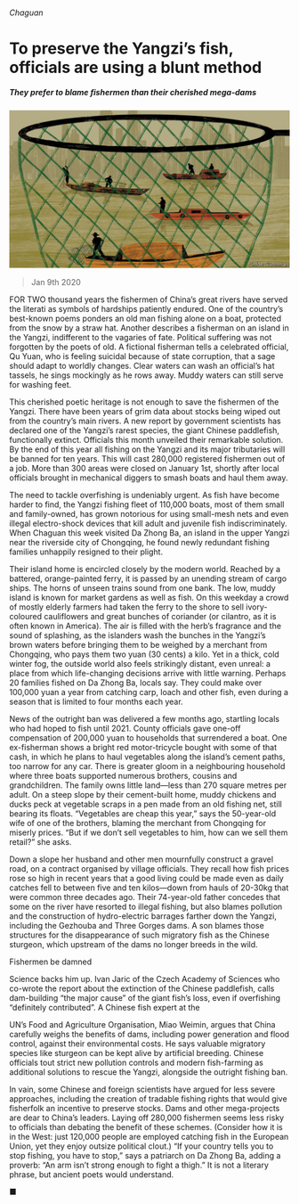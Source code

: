 ###### Chaguan

# To preserve the Yangzi’s fish, officials are using a blunt method 

##### They prefer to blame fishermen than their cherished mega-dams 

![image](images/20200111_CND000_0.jpg) 

> Jan 9th 2020 

FOR TWO thousand years the fishermen of China’s great rivers have served the literati as symbols of hardships patiently endured. One of the country’s best-known poems ponders an old man fishing alone on a boat, protected from the snow by a straw hat. Another describes a fisherman on an island in the Yangzi, indifferent to the vagaries of fate. Political suffering was not forgotten by the poets of old. A fictional fisherman tells a celebrated official, Qu Yuan, who is feeling suicidal because of state corruption, that a sage should adapt to worldly changes. Clear waters can wash an official’s hat tassels, he sings mockingly as he rows away. Muddy waters can still serve for washing feet. 

This cherished poetic heritage is not enough to save the fishermen of the Yangzi. There have been years of grim data about stocks being wiped out from the country’s main rivers. A new report by government scientists has declared one of the Yangzi’s rarest species, the giant Chinese paddlefish, functionally extinct. Officials this month unveiled their remarkable solution. By the end of this year all fishing on the Yangzi and its major tributaries will be banned for ten years. This will cast 280,000 registered fishermen out of a job. More than 300 areas were closed on January 1st, shortly after local officials brought in mechanical diggers to smash boats and haul them away. 

The need to tackle overfishing is undeniably urgent. As fish have become harder to find, the Yangzi fishing fleet of 110,000 boats, most of them small and family-owned, has grown notorious for using small-mesh nets and even illegal electro-shock devices that kill adult and juvenile fish indiscriminately. When Chaguan this week visited Da Zhong Ba, an island in the upper Yangzi near the riverside city of Chongqing, he found newly redundant fishing families unhappily resigned to their plight. 

Their island home is encircled closely by the modern world. Reached by a battered, orange-painted ferry, it is passed by an unending stream of cargo ships. The horns of unseen trains sound from one bank. The low, muddy island is known for market gardens as well as fish. On this weekday a crowd of mostly elderly farmers had taken the ferry to the shore to sell ivory-coloured cauliflowers and great bunches of coriander (or cilantro, as it is often known in America). The air is filled with the herb’s fragrance and the sound of splashing, as the islanders wash the bunches in the Yangzi’s brown waters before bringing them to be weighed by a merchant from Chongqing, who pays them two yuan (30 cents) a kilo. Yet in a thick, cold winter fog, the outside world also feels strikingly distant, even unreal: a place from which life-changing decisions arrive with little warning. Perhaps 20 families fished on Da Zhong Ba, locals say. They could make over 100,000 yuan a year from catching carp, loach and other fish, even during a season that is limited to four months each year. 

News of the outright ban was delivered a few months ago, startling locals who had hoped to fish until 2021. County officials gave one-off compensation of 200,000 yuan to households that surrendered a boat. One ex-fisherman shows a bright red motor-tricycle bought with some of that cash, in which he plans to haul vegetables along the island’s cement paths, too narrow for any car. There is greater gloom in a neighbouring household where three boats supported numerous brothers, cousins and grandchildren. The family owns little land—less than 270 square metres per adult. On a steep slope by their cement-built home, muddy chickens and ducks peck at vegetable scraps in a pen made from an old fishing net, still bearing its floats. “Vegetables are cheap this year,” says the 50-year-old wife of one of the brothers, blaming the merchant from Chongqing for miserly prices. “But if we don’t sell vegetables to him, how can we sell them retail?” she asks. 

Down a slope her husband and other men mournfully construct a gravel road, on a contract organised by village officials. They recall how fish prices rose so high in recent years that a good living could be made even as daily catches fell to between five and ten kilos—down from hauls of 20-30kg that were common three decades ago. Their 74-year-old father concedes that some on the river have resorted to illegal fishing, but also blames pollution and the construction of hydro-electric barrages farther down the Yangzi, including the Gezhouba and Three Gorges dams. A son blames those structures for the disappearance of such migratory fish as the Chinese sturgeon, which upstream of the dams no longer breeds in the wild. 

Fishermen be damned 

Science backs him up. Ivan Jaric of the Czech Academy of Sciences who co-wrote the report about the extinction of the Chinese paddlefish, calls dam-building “the major cause” of the giant fish’s loss, even if overfishing “definitely contributed”. A Chinese fish expert at the  

UN’s Food and Agriculture Organisation, Miao Weimin, argues that China carefully weighs the benefits of dams, including power generation and flood control, against their environmental costs. He says valuable migratory species like sturgeon can be kept alive by artificial breeding. Chinese officials tout strict new pollution controls and modern fish-farming as additional solutions to rescue the Yangzi, alongside the outright fishing ban. 

In vain, some Chinese and foreign scientists have argued for less severe approaches, including the creation of tradable fishing rights that would give fisherfolk an incentive to preserve stocks. Dams and other mega-projects are dear to China’s leaders. Laying off 280,000 fishermen seems less risky to officials than debating the benefit of these schemes. (Consider how it is in the West: just 120,000 people are employed catching fish in the European Union, yet they enjoy outsize political clout.) “If your country tells you to stop fishing, you have to stop,” says a patriarch on Da Zhong Ba, adding a proverb: “An arm isn’t strong enough to fight a thigh.” It is not a literary phrase, but ancient poets would understand.  

■